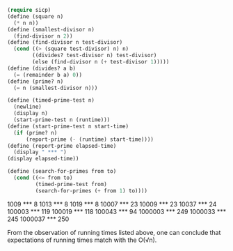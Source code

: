 ```lisp
(require sicp)
(define (square n)
  (* n n))
(define (smallest-divisor n)
  (find-divisor n 2))
(define (find-divisor n test-divisor)
  (cond ((> (square test-divisor) n) n)
        ((divides? test-divisor n) test-divisor)
        (else (find-divisor n (+ test-divisor 1)))))
(define (divides? a b)
  (= (remainder b a) 0))
(define (prime? n)
  (= n (smallest-divisor n)))

(define (timed-prime-test n)
  (newline)
  (display n)
  (start-prime-test n (runtime)))
(define (start-prime-test n start-time)
  (if (prime? n)
      (report-prime (- (runtime) start-time))))
(define (report-prime elapsed-time)
  (display " *** ")
(display elapsed-time))

(define (search-for-primes from to)
  (cond ((<= from to)
         (timed-prime-test from)
         (search-for-primes (+ from 1) to))))
```

1009 *** 8
1013 *** 8
1019 *** 8
10007 *** 23
10009 *** 23
10037 *** 24
100003 *** 119
100019 *** 118
100043 *** 94
1000003 *** 249
1000033 *** 245
1000037 *** 250

From the observation of running times listed above, one can conclude that expectations of running times
match with the O(√n).
